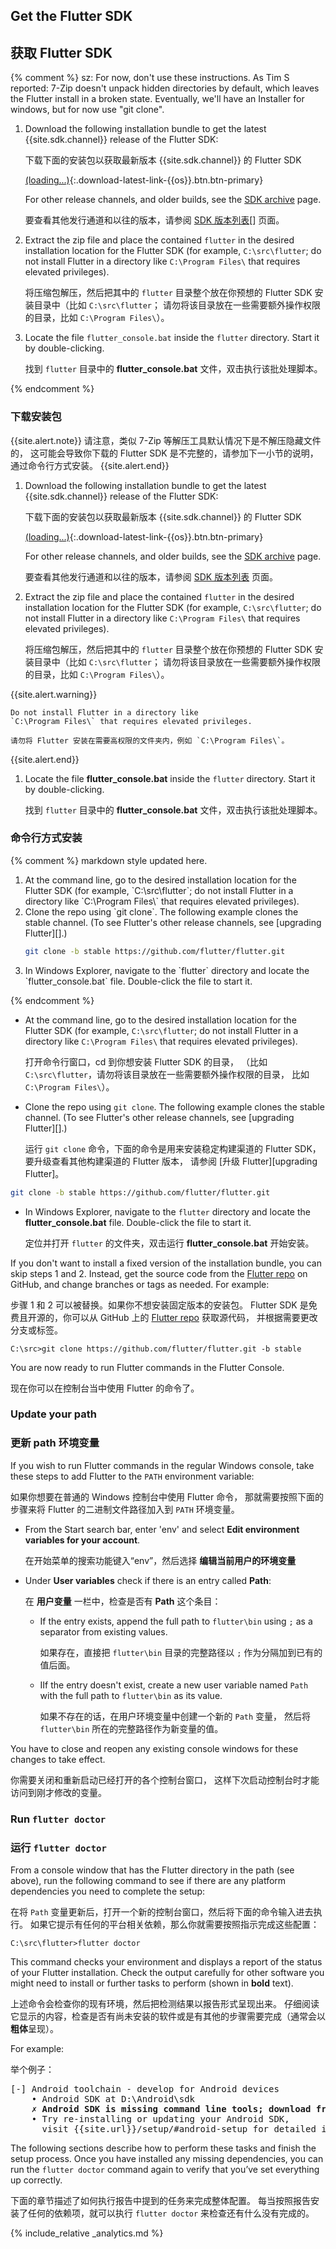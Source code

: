 ## Get the Flutter SDK

## 获取 Flutter SDK

{% comment %} 
sz: For now, don't use these instructions. As Tim S reported:
7-Zip doesn't unpack hidden directories by default,
which leaves the Flutter install in a broken state.
Eventually, we'll have an Installer for windows,
but for now use "git clone".
 1. Download the following installation bundle to get the latest
    {{site.sdk.channel}} release of the Flutter SDK:

    下载下面的安装包以获取最新版本 {{site.sdk.channel}} 的 Flutter SDK

    [(loading...)](#){:.download-latest-link-{{os}}.btn.btn-primary}

    For other release channels, and older builds, see the [SDK archive][] page.

    要查看其他发行通道和以往的版本，请参阅 [SDK 版本列表][SDK archive][] 页面。

 1. Extract the zip file and place the contained `flutter` in the desired
    installation location for the Flutter SDK
    (for example, `C:\src\flutter`; do not
    install Flutter in a directory like `C:\Program Files\` that requires
    elevated privileges).
    
    将压缩包解压，然后把其中的 `flutter` 目录整个放在你预想的 Flutter SDK 
    安装目录中（比如 `C:\src\flutter`；
    请勿将该目录放在一些需要额外操作权限的目录，比如 `C:\Program Files\`）。

 1. Locate the file `flutter_console.bat` inside the `flutter` directory.
    Start it by double-clicking.

    找到 `flutter` 目录中的 **flutter_console.bat** 文件，双击执行该批处理脚本。
    
{% endcomment %}

### 下载安装包

{{site.alert.note}}
请注意，类似 7-Zip 等解压工具默认情况下是不解压隐藏文件的，
这可能会导致你下载的 Flutter SDK 是不完整的，请参加下一小节的说明，
通过命令行方式安装。
{{site.alert.end}}

 1. Download the following installation bundle to get the latest
    {{site.sdk.channel}} release of the Flutter SDK:

    下载下面的安装包以获取最新版本 {{site.sdk.channel}} 的 Flutter SDK

    [(loading...)](#){:.download-latest-link-{{os}}.btn.btn-primary}

    For other release channels, and older builds, see the [SDK archive][] page.

    要查看其他发行通道和以往的版本，请参阅 
    [SDK 版本列表](/docs/development/tools/sdk/releases) 页面。

 1. Extract the zip file and place the contained `flutter` in the desired
    installation location for the Flutter SDK
    (for example, `C:\src\flutter`; do not
    install Flutter in a directory like `C:\Program Files\` that requires
    elevated privileges).
    
    将压缩包解压，然后把其中的 `flutter` 目录整个放在你预想的 Flutter SDK 
    安装目录中（比如 `C:\src\flutter`；
    请勿将该目录放在一些需要额外操作权限的目录，比如 `C:\Program Files\`）。

{{site.alert.warning}}

    Do not install Flutter in a directory like 
    `C:\Program Files\` that requires elevated privileges.

    请勿将 Flutter 安装在需要高权限的文件夹内，例如 `C:\Program Files\`。

{{site.alert.end}}

 1. Locate the file **flutter_console.bat** inside the `flutter` directory.
    Start it by double-clicking.

    找到 `flutter` 目录中的 **flutter_console.bat** 文件，双击执行该批处理脚本。

### 命令行方式安装

{% comment %} 
markdown style updated here.

<ol markdown="1">
<li markdown="1">At the command line,
    go to the desired installation location
    for the Flutter SDK (for example, `C:\src\flutter`; 
    do not install Flutter in a directory like `C:\Program Files\`
    that requires elevated privileges).
</li>
<li markdown="1">Clone the repo using `git clone`.
    The following example clones the stable channel.
    (To see Flutter's other release channels,
    see [upgrading Flutter][].)

```sh
git clone -b stable https://github.com/flutter/flutter.git
```
</li>
<li markdown="1">In Windows Explorer, navigate to the `flutter`
    directory and locate the `flutter_console.bat` file.
    Double-click the file to start it.
</li>
</ol>

{% endcomment %}

 -  At the command line, 
    go to the desired installation location
    for the Flutter SDK (for example, `C:\src\flutter`; 
    do not install Flutter in a directory like `C:\Program Files\`
    that requires elevated privileges).
    
    打开命令行窗口，cd 到你想安装 Flutter SDK 的目录，
    （比如 `C:\src\flutter`，请勿将该目录放在一些需要额外操作权限的目录，
    比如 `C:\Program Files\`）。

 -  Clone the repo using `git clone`.
    The following example clones the stable channel.
    (To see Flutter's other release channels,
    see [upgrading Flutter][].)

    运行 `git clone` 命令，下面的命令是用来安装稳定构建渠道的 Flutter SDK，
    要升级查看其他构建渠道的 Flutter 版本，
    请参阅 [升级 Flutter][upgrading Flutter]。


```sh
git clone -b stable https://github.com/flutter/flutter.git
```

 -  In Windows Explorer, navigate to the `flutter`
    directory and locate the **flutter_console.bat** file.
    Double-click the file to start it.

    定位并打开 `flutter` 的文件夹，双击运行 **flutter_console.bat** 开始安装。

If you don't want to install a fixed version of the installation 
bundle, you can skip steps 1 and 2. Instead, get the source code 
from the [Flutter repo][] on 
GitHub, and change branches or tags as needed. For example:

步骤 1 和 2 可以被替换。如果你不想安装固定版本的安装包。
Flutter SDK 是免费且开源的，你可以从 GitHub 上的 
[Flutter repo][] 获取源代码，
并根据需要更改分支或标签。

```batchfile
C:\src>git clone https://github.com/flutter/flutter.git -b stable
```

You are now ready to run Flutter commands in the Flutter Console.

现在你可以在控制台当中使用 Flutter 的命令了。

### Update your path

### 更新 path 环境变量

If you wish to run Flutter commands in the regular Windows console,
take these steps to add Flutter to the `PATH` environment variable:

如果你想要在普通的 Windows 控制台中使用 Flutter 命令，
那就需要按照下面的步骤来将 Flutter 的二进制文件路径加入到 `PATH` 环境变量。

* From the Start search bar, enter 'env'
  and select **Edit environment variables for your account**.

  在开始菜单的搜索功能键入“env”，然后选择 **编辑当前用户的环境变量**
  
* Under **User variables** check if there is an entry called **Path**:

  在 **用户变量** 一栏中，检查是否有 **Path** 这个条目：
  
  * If the entry exists, append the full path to `flutter\bin` using
    `;` as a separator from existing values.

    如果存在，直接把 `flutter\bin` 目录的完整路径以 `;` 
    作为分隔加到已有的值后面。
    
  * IIf the entry doesn't exist,
    create a new user variable named `Path` with
    the full path to `flutter\bin` as its value.

    如果不存在的话，在用户环境变量中创建一个新的 `Path` 变量，
    然后将 `flutter\bin` 所在的完整路径作为新变量的值。

You have to close and reopen any existing console windows
for these changes to take effect.

你需要关闭和重新启动已经打开的各个控制台窗口，
这样下次启动控制台时才能访问到刚才修改的变量。

### Run `flutter doctor`

### 运行 `flutter doctor`

From a console window that has the Flutter directory in the
path (see above), run the following command to see if there
are any platform dependencies you need to complete the setup:

在将 `Path` 变量更新后，打开一个新的控制台窗口，然后将下面的命令输入进去执行。
如果它提示有任何的平台相关依赖，那么你就需要按照指示完成这些配置：

```batchfile
C:\src\flutter>flutter doctor
```

This command checks your environment and displays a report of the status
of your Flutter installation. Check the output carefully for other
software you might need to install or further tasks to perform
(shown in **bold** text).

上述命令会检查你的现有环境，然后把检测结果以报告形式呈现出来。
仔细阅读它显示的内容，检查是否有尚未安装的软件或是有其他的步骤需要完成（通常会以**粗体**呈现）。

For example:

举个例子：

<pre>
[-] Android toolchain - develop for Android devices
    • Android SDK at D:\Android\sdk
    <strong>✗ Android SDK is missing command line tools; download from https://goo.gl/XxQghQ</strong>
    • Try re-installing or updating your Android SDK,
      visit {{site.url}}/setup/#android-setup for detailed instructions.
</pre>

The following sections describe how to perform these tasks and
finish the setup process. Once you have installed any missing
dependencies, you can run the `flutter doctor` command again to
verify that you’ve set everything up correctly.

下面的章节描述了如何执行报告中提到的任务来完成整体配置。
每当按照报告安装了任何的依赖项，就可以执行 `flutter doctor` 来检查还有什么没有完成的。

{% include_relative _analytics.md %}


[Flutter repo]: {{site.github}}/flutter/flutter
[SDK archive]: /docs/development/tools/sdk/archive
